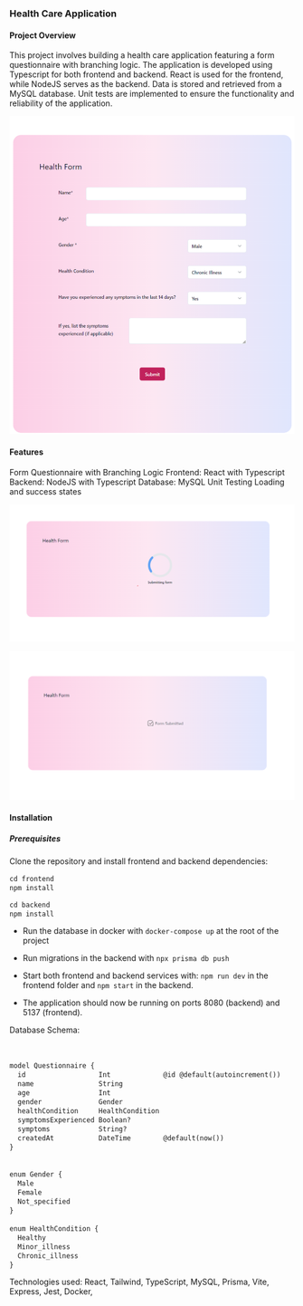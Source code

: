 ### Health Care Application

#### Project Overview

This project involves building a health care application featuring a form questionnaire with branching logic. The application is developed using Typescript for both frontend and backend. React is used for the frontend, while NodeJS serves as the backend. Data is stored and retrieved from a MySQL database. Unit tests are implemented to ensure the functionality and reliability of the application.

![image of an online healthcare form](image.png)

#### Features

Form Questionnaire with Branching Logic
Frontend: React with Typescript
Backend: NodeJS with Typescript
Database: MySQL
Unit Testing
Loading and success states

![alt text](image-2.png)

![alt text](image-1.png)

#### Installation

##### Prerequisites

Clone the repository and install frontend and backend dependencies:

```
cd frontend
npm install
```

```
cd backend
npm install
```

- Run the database in docker with `docker-compose up` at the root of the project

- Run migrations in the backend with `npx prisma db push`

- Start both frontend and backend services with: `npm run dev` in the frontend folder and `npm start` in the backend.

- The application should now be running on ports 8080 (backend) and 5137 (frontend).

Database Schema:

```


model Questionnaire {
  id                  Int             @id @default(autoincrement())
  name                String
  age                 Int
  gender              Gender
  healthCondition     HealthCondition
  symptomsExperienced Boolean?
  symptoms            String?
  createdAt           DateTime        @default(now())
}


enum Gender {
  Male
  Female
  Not_specified
}

enum HealthCondition {
  Healthy
  Minor_illness
  Chronic_illness
}

```

Technologies used:
React, Tailwind, TypeScript, MySQL, Prisma, Vite, Express, Jest, Docker,
